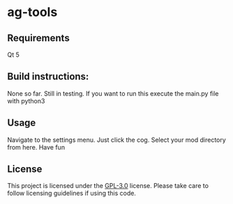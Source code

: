 # ag-tools

## Requirements
Qt 5

## Build instructions:
None so far. Still in testing.
If you want to run this execute the main.py file with python3

## Usage
Navigate to the settings menu. Just click the cog. Select your mod directory from here.
Have fun

## License

This project is licensed under the [GPL-3.0](https://github.com/squeezylt/agm-qt/blob/main/LICENSE.md) license. Please take care to follow licensing guidelines if using this code.
